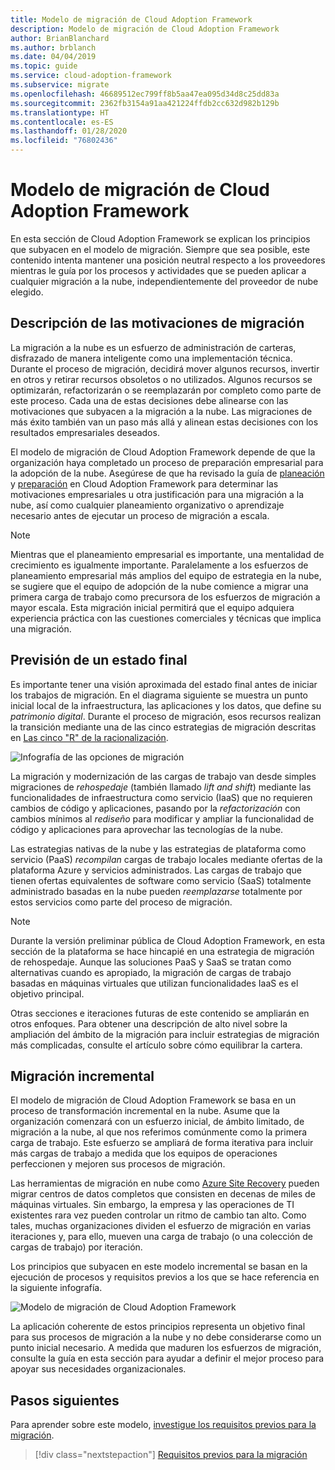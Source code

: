 ```yaml
---
title: Modelo de migración de Cloud Adoption Framework
description: Modelo de migración de Cloud Adoption Framework
author: BrianBlanchard
ms.author: brblanch
ms.date: 04/04/2019
ms.topic: guide
ms.service: cloud-adoption-framework
ms.subservice: migrate
ms.openlocfilehash: 46689512ec799ff8b5aa47ea095d34d8c25dd83a
ms.sourcegitcommit: 2362fb3154a91aa421224ffdb2cc632d982b129b
ms.translationtype: HT
ms.contentlocale: es-ES
ms.lasthandoff: 01/28/2020
ms.locfileid: "76802436"
---
```

# <a name="cloud-adoption-framework-migration-model"></a>Modelo de migración de Cloud Adoption Framework

En esta sección de Cloud Adoption Framework se explican los principios que subyacen en el modelo de migración. Siempre que sea posible, este contenido intenta mantener una posición neutral respecto a los proveedores mientras le guía por los procesos y actividades que se pueden aplicar a cualquier migración a la nube, independientemente del proveedor de nube elegido.

## <a name="understand-migration-motivations"></a>Descripción de las motivaciones de migración

La migración a la nube es un esfuerzo de administración de carteras, disfrazado de manera inteligente como una implementación técnica. Durante el proceso de migración, decidirá mover algunos recursos, invertir en otros y retirar recursos obsoletos o no utilizados. Algunos recursos se optimizarán, refactorizarán o se reemplazarán por completo como parte de este proceso. Cada una de estas decisiones debe alinearse con las motivaciones que subyacen a la migración a la nube. Las migraciones de más éxito también van un paso más allá y alinean estas decisiones con los resultados empresariales deseados.

El modelo de migración de Cloud Adoption Framework depende de que la organización haya completado un proceso de preparación empresarial para la adopción de la nube. Asegúrese de que ha revisado la guía de [planeación](../../strategy/index.md) y [preparación](../../ready/index.md) en Cloud Adoption Framework para determinar las motivaciones empresariales u otra justificación para una migración a la nube, así como cualquier planeamiento organizativo o aprendizaje necesario antes de ejecutar un proceso de migración a escala.

> [!NOTE]
> Mientras que el planeamiento empresarial es importante, una mentalidad de crecimiento es igualmente importante. Paralelamente a los esfuerzos de planeamiento empresarial más amplios del equipo de estrategia en la nube, se sugiere que el equipo de adopción de la nube comience a migrar una primera carga de trabajo como precursora de los esfuerzos de migración a mayor escala. Esta migración inicial permitirá que el equipo adquiera experiencia práctica con las cuestiones comerciales y técnicas que implica una migración.

## <a name="envision-an-end-state"></a>Previsión de un estado final

Es importante tener una visión aproximada del estado final antes de iniciar los trabajos de migración. En el diagrama siguiente se muestra un punto inicial local de la infraestructura, las aplicaciones y los datos, que define su *patrimonio digital*. Durante el proceso de migración, esos recursos realizan la transición mediante una de las cinco estrategias de migración descritas en [Las cinco "R" de la racionalización](../../digital-estate/5-rs-of-rationalization.md).

![Infografía de las opciones de migración](../../_images/migrate/migration-options.png)

La migración y modernización de las cargas de trabajo van desde simples migraciones de _rehospedaje_ (también llamado _lift and shift_) mediante las funcionalidades de infraestructura como servicio (IaaS) que no requieren cambios de código y aplicaciones, pasando por la _refactorización_ con cambios mínimos al _rediseño_ para modificar y ampliar la funcionalidad de código y aplicaciones para aprovechar las tecnologías de la nube.

Las estrategias nativas de la nube y las estrategias de plataforma como servicio (PaaS) *recompilan* cargas de trabajo locales mediante ofertas de la plataforma Azure y servicios administrados. Las cargas de trabajo que tienen ofertas equivalentes de software como servicio (SaaS) totalmente administrado basadas en la nube pueden *reemplazarse* totalmente por estos servicios como parte del proceso de migración.

> [!NOTE]
> Durante la versión preliminar pública de Cloud Adoption Framework, en esta sección de la plataforma se hace hincapié en una estrategia de migración de rehospedaje. Aunque las soluciones PaaS y SaaS se tratan como alternativas cuando es apropiado, la migración de cargas de trabajo basadas en máquinas virtuales que utilizan funcionalidades IaaS es el objetivo principal.
>
> Otras secciones e iteraciones futuras de este contenido se ampliarán en otros enfoques. Para obtener una descripción de alto nivel sobre la ampliación del ámbito de la migración para incluir estrategias de migración más complicadas, consulte el artículo sobre cómo equilibrar la cartera.

## <a name="incremental-migration"></a>Migración incremental

El modelo de migración de Cloud Adoption Framework se basa en un proceso de transformación incremental en la nube. Asume que la organización comenzará con un esfuerzo inicial, de ámbito limitado, de migración a la nube, al que nos referimos comúnmente como la primera carga de trabajo. Este esfuerzo se ampliará de forma iterativa para incluir más cargas de trabajo a medida que los equipos de operaciones perfeccionen y mejoren sus procesos de migración.

Las herramientas de migración en nube como [Azure Site Recovery](https://docs.microsoft.com/azure/site-recovery/site-recovery-overview) pueden migrar centros de datos completos que consisten en decenas de miles de máquinas virtuales. Sin embargo, la empresa y las operaciones de TI existentes rara vez pueden controlar un ritmo de cambio tan alto. Como tales, muchas organizaciones dividen el esfuerzo de migración en varias iteraciones y, para ello, mueven una carga de trabajo (o una colección de cargas de trabajo) por iteración.

Los principios que subyacen en este modelo incremental se basan en la ejecución de procesos y requisitos previos a los que se hace referencia en la siguiente infografía.

![Modelo de migración de Cloud Adoption Framework](../../_images/operational-transformation-migrate.png)

La aplicación coherente de estos principios representa un objetivo final para sus procesos de migración a la nube y no debe considerarse como un punto inicial necesario. A medida que maduren los esfuerzos de migración, consulte la guía en esta sección para ayudar a definir el mejor proceso para apoyar sus necesidades organizacionales.

## <a name="next-steps"></a>Pasos siguientes

Para aprender sobre este modelo, [investigue los requisitos previos para la migración](./prerequisites/index.md).

> [!div class="nextstepaction"]
> [Requisitos previos para la migración](./prerequisites/index.md)
